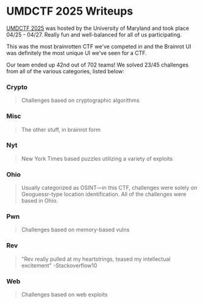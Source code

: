 # UMDCTF 2025 Writeups

[UMDCTF 2025](https://umdctf.io/) was hosted by the University of Maryland and took place 04/25 - 04/27. Really fun and well-balanced for all of us participating.

This was the most brainrotten CTF we've competed in and the Brainrot UI was definitely the most unique UI we've seen for a CTF.

Our team ended up 42nd out of 702 teams! We solved 23/45 challenges from all of the various categories, listed below:

### **Crypto**  
> Challenges based on cryptographic algorithms

### **Misc**  
> The other stuff, in brainrot form

### **Nyt**  
> New York Times based puzzles utilizing a variety of exploits

### **Ohio**
> Usually categorized as OSINT—in this CTF, challenges were solely on Geoguessr-type location identification. All of the challenges were based in Ohio.

### **Pwn**
> Challenges based on memory-based vulns

### **Rev**
> "Rev really pulled at my heartstrings, teased my intellectual excitement" -Stackoverflow10

### **Web**
> Challenges based on web exploits